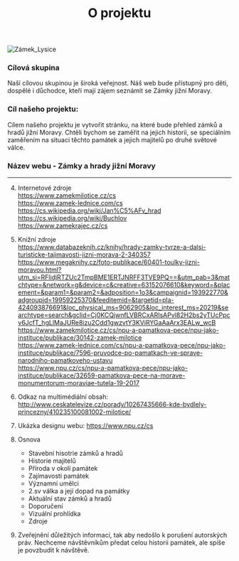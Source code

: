 ﻿---
title: O projektu
menu:
  main:
    weight: 30
---

![Zámek_Lysice]( https://vylezven.cz/wp-content/uploads/2018/01/1013-800x445.jpg)

### Cílová skupina  
 Naší cílovou skupinou je široká veřejnost. Náš web bude přístupný pro děti, dospělé i důchodce, kteří mají zájem seznámit se Zámky jižní Moravy. 
### Cíl našeho projektu:  
Cílem našeho projektu je vytvořit stránku, na které bude přehled zámků a hradů jižní Moravy. Chtěli bychom se zaměřit na jejich historii, se speciálním zaměřením na situaci těchto památek a jejich majitelů po druhé světové válce. 
### Název webu - Zámky a hrady jižní Moravy  
----  

4) Internetové zdroje  
   https://www.zamekmilotice.cz/cs  
   https://www.zamek-lednice.com/cs  
   https://cs.wikipedia.org/wiki/Jan%C5%AFv_hrad  
   https://cs.wikipedia.org/wiki/Buchlov  
   https://www.zamekrajec.cz/cs   
 
5) Knižní zdroje  
https://www.databazeknih.cz/knihy/hrady-zamky-tvrze-a-dalsi-turisticke-tajimavosti-jizni-morava-2-340357  
https://www.megaknihy.cz/foto-publikace/60401-toulky-jizni-moravou.html?utm_si=RFlidjRTZUc2TmpBME1ERTJNRFF3TVE9PQ==&utm_pab=3&matchtype=&network=g&device=c&creative=63152076610&keyword=&placement=&param1=&param2=&adposition=1o3&campaignid=193922770&adgroupid=19959225370&feeditemid=&targetid=pla-424093876691&loc_physical_ms=9062905&loc_interest_ms=20219&searchtype=search&gclid=Cj0KCQjwnfLVBRCxARIsAPvl82H2bs2yTUcPpcv6JcfT_hgLlMaJURe8izu2Cdd1gwzvtY3KViRYGaAaArx3EALw_wcB  
https://www.zamekmilotice.cz/cs/npu-a-pamatkova-pece/npu-jako-instituce/publikace/30142-zamek-milotice  
https://www.zamek-lednice.com/cs/npu-a-pamatkova-pece/npu-jako-instituce/publikace/7596-pruvodce-po-pamatkach-ve-sprave-narodniho-pamatkoveho-ustavu  
https://www.npu.cz/cs/npu-a-pamatkova-pece/npu-jako-instituce/publikace/32659-pamatkova-pece-na-morave-monumentorum-moraviae-tutela-19-2017  

 
6) Odkaz na multimédiální obsah: http://www.ceskatelevize.cz/porady/10267435666-kde-bydlely-princezny/410235100081002-milotice/  

7) Ukázka designu webu: https://www.npu.cz/cs  

8) Osnova  
   - Stavební hisotrie zámků a hradů   
   - Historie majitelů  
   - Příroda v okolí památek   
   - Zajímavosti památek   
   - Významní umělci    
   - 2.sv válka a její dopad na památky   
   - Aktuální stav zámků a hradů   
   - Doporučení   
   - Vizuální prohlídka   
   - Zdroje  
 
9) Zveřejnění důležitých informací, tak aby nedošlo k porušení autorských práv. Nechceme návštěvníkům předat celou historii památek, ale spíše je povzbudit k návštěvě. 